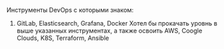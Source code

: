 Инструменты DevOps с которыми знаком:
1. GitLab, Elasticsearch, Grafana, Docker
Хотел бы прокачать уровнь в выше указанных инструментах, а также освоить
AWS, Coogle Clouds, K8S, Terraform, Ansible
